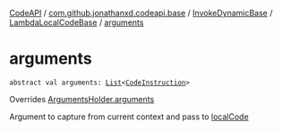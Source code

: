 [CodeAPI](../../../index.md) / [com.github.jonathanxd.codeapi.base](../../index.md) / [InvokeDynamicBase](../index.md) / [LambdaLocalCodeBase](index.md) / [arguments](.)

# arguments

`abstract val arguments: `[`List`](https://kotlinlang.org/api/latest/jvm/stdlib/kotlin.collections/-list/index.html)`<`[`CodeInstruction`](../../../com.github.jonathanxd.codeapi/-code-instruction.md)`>`

Overrides [ArgumentsHolder.arguments](../../-arguments-holder/arguments.md)

Argument to capture from current context and pass to [localCode](local-code.md)

